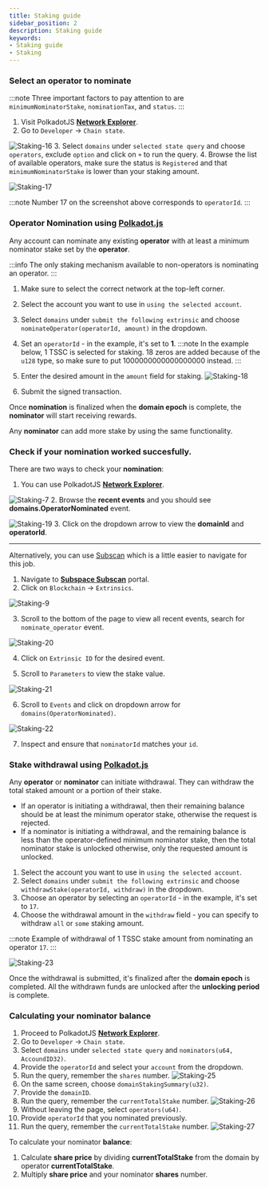 ```yaml
---
title: Staking guide
sidebar_position: 2
description: Staking guide
keywords:
- Staking guide
- Staking
---
```


### Select an operator to nominate 

:::note
Three important factors to pay attention to are `minimumNominatorStake`, `nominationTax`, and `status`.
:::

1. Visit PolkadotJS **[Network Explorer](https://polkadot.js.org/apps/#/explorer)**.
2. Go to `Developer` -> `Chain state`.

 ![Staking-16](/img/doc-imgs/operators-staking/Staking-16.png)
3. Select `domains` under `selected state query` and choose `operators`, exclude `option` and click on `+` to run the query.
4. Browse the list of available operators, make sure the status is `Registered` and that `minimumNominatorStake` is lower than your staking amount. 

 ![Staking-17](/img/doc-imgs/operators-staking/Staking-17.png)

:::note
Number 17 on the screenshot above corresponds to `operatorId`.
:::

### Operator Nomination using [Polkadot.js](https://polkadot.js.org/)

Any account can nominate any existing **operator** with at least a minimum nominator stake set by the **operator**. 

:::info
The only staking mechanism available to non-operators is nominating an operator.
:::

1. Make sure to select the correct network at the top-left corner. 
2. Select the account you want to use in `using the selected account`.
3. Select `domains` under `submit the following extrinsic` and choose `nominateOperator(operatorId, amount)` in the dropdown.
4. Set an `operatorId` - in the example, it's set to **1**. 
:::note
In the example below, 1 TSSC is selected for staking. 18 zeros are added because of the `u128` type, so make sure to put 1000000000000000000 instead. 
:::

5. Enter the desired amount in the `amount` field for staking.
![Staking-18](/img/doc-imgs/operators-staking/Staking-18.png)
6. Submit the signed transaction. 

Once **nomination** is finalized when the **domain epoch** is complete, the **nominator** will start receiving rewards.

Any **nominator** can add more stake by using the same functionality.


### Check if your **nomination** worked succesfully. 

There are two ways to check your **nomination**: 

1. You can use PolkadotJS **[Network Explorer](https://polkadot.js.org/apps/#/explorer)**.

 ![Staking-7](/img/doc-imgs/operators-staking/Staking-7.png)
2. Browse the **recent events** and you should see **domains.OperatorNominated** event.

 ![Staking-19](/img/doc-imgs/operators-staking/Staking-19.png)
3. Click on the dropdown arrow to view the **domainId** and **operatorId**.

---

Alternatively, you can use [Subscan](https://subspace.subscan.io/) which is a little easier to navigate for this job. 
1. Navigate to **[Subspace Subscan](https://subspace.subscan.io/)** portal.
2. Click on `Blockchain` -> `Extrinsics`.

  ![Staking-9](/img/doc-imgs/operators-staking/Staking-9.png)

3. Scroll to the bottom of the page to view all recent events, search for `nominate_operator` event.

 ![Staking-20](/img/doc-imgs/operators-staking/Staking-20.png)

4. Click on `Extrinsic ID` for the desired event.

5. Scroll to `Parameters` to view the stake value.

 ![Staking-21](/img/doc-imgs/operators-staking/Staking-21.png)

6. Scroll to `Events` and click on dropdown arrow for `domains(OperatorNominated)`.

  ![Staking-22](/img/doc-imgs/operators-staking/Staking-22.png)

7. Inspect and ensure that `nominatorId` matches your `id`. 

### Stake withdrawal using [Polkadot.js](https://polkadot.js.org/)

Any **operator** or **nominator** can initiate withdrawal. They can withdraw the total staked amount or a portion of their stake.

- If an operator is initiating a withdrawal, then their remaining balance should be at least the minimum operator stake, otherwise the request is rejected.
- If a nominator is initiating a withdrawal, and the remaining balance is less than the operator-defined minimum nominator stake, then the total nominator stake is unlocked otherwise, only the requested amount is unlocked.


1. Select the account you want to use in `using the selected account`.
2. Select `domains` under `submit the following extrinsic` and choose `withdrawStake(operatorId, withdraw)` in the dropdown.
3. Choose an operator by selecting an `operatorId` - in the example, it's set to `17`.
4. Choose the withdrawal amount in the `withdraw` field - you can specify to withdraw `all` or `some` staking amount. 

:::note
Example of withdrawal of 1 TSSC stake amount from nominating an operator `17`.
:::

![Staking-23](/img/doc-imgs/operators-staking/Staking-23.png)


Once the withdrawal is submitted, it's finalized after the **domain epoch** is completed. All the withdrawn funds are unlocked after the **unlocking period** is complete.


### Calculating your nominator balance

1. Proceed to PolkadotJS **[Network Explorer](https://polkadot.js.org/apps/#/explorer)**.
2. Go to `Developer` -> `Chain state`.
3. Select `domains` under `selected state query` and `nominators(u64, AccoundID32)`.
4. Provide the `operatorId` and select your `account` from the dropdown. 
5. Run the query, remember the `shares` number. 
  ![Staking-25](/img/doc-imgs/operators-staking/Staking-25.png)
6. On the same screen, choose `domainStakingSummary(u32)`.
7. Provide the `domainID`. 
8. Run the query, remember the `currentTotalStake` number.
  ![Staking-26](/img/doc-imgs/operators-staking/Staking-26.png)
9. Without leaving the page, select `operators(u64)`.
10. Provide `operatorId` that you nominated previously. 
11. Run the query, remember the `currentTotalStake` number. 
  ![Staking-27](/img/doc-imgs/operators-staking/Staking-27.png)

To calculate your nominator **balance**:
1. Calculate **share price** by dividing **currentTotalStake** from the domain by operator **currentTotalStake**.
2. Multiply **share price** and your nominator **shares** number. 
